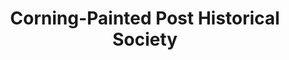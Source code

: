 ---
layout: repo
title: "Corning-Painted Post Historical Society"
id: 19936
permalink: repos/19936/
---